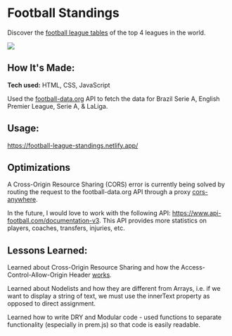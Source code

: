# Football Standings

Discover the [football league tables](https://football-league-standings.netlify.app/) of the top 4 leagues in the world.

![](css/assets/demo.gif)

## How It's Made:

**Tech used:** HTML, CSS, JavaScript

Used the [football-data.org](https://www.football-data.org/) API to fetch the data for Brazil Serie A, English Premier League, Serie A, & LaLiga.

## Usage:

https://football-league-standings.netlify.app/

## Optimizations

A Cross-Origin Resource Sharing (CORS) error is currently being solved by routing the request to the football-data.org API through a proxy [cors-anywhere](https://cors-anywhere.herokuapp.com/).

In the future, I would love to work with the following API: https://www.api-football.com/documentation-v3. This API provides more statistics on players, coaches, transfers, injuries, etc.

## Lessons Learned:

Learned about Cross-Origin Resource Sharing and how the Access-Control-Allow-Origin Header [works](https://medium.com/@dtkatz/3-ways-to-fix-the-cors-error-and-how-access-control-allow-origin-works-d97d55946d9).

Learned about Nodelists and how they are different from Arrays, i.e. if we want to display a string of text, we must use the innerText property as opposed to direct assignment.

Learned how to write DRY and Modular code - used functions to separate functionality (especially in prem.js) so that code is easily readable.
